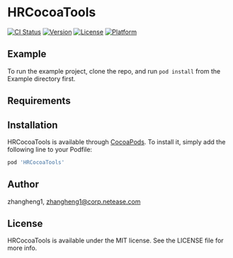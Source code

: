 # HRCocoaTools

[![CI Status](http://img.shields.io/travis/zhangheng1/HRCocoaTools.svg?style=flat)](https://travis-ci.org/zhangheng1/HRCocoaTools)
[![Version](https://img.shields.io/cocoapods/v/HRCocoaTools.svg?style=flat)](http://cocoapods.org/pods/HRCocoaTools)
[![License](https://img.shields.io/cocoapods/l/HRCocoaTools.svg?style=flat)](http://cocoapods.org/pods/HRCocoaTools)
[![Platform](https://img.shields.io/cocoapods/p/HRCocoaTools.svg?style=flat)](http://cocoapods.org/pods/HRCocoaTools)

## Example

To run the example project, clone the repo, and run `pod install` from the Example directory first.

## Requirements

## Installation

HRCocoaTools is available through [CocoaPods](http://cocoapods.org). To install
it, simply add the following line to your Podfile:

```ruby
pod 'HRCocoaTools'
```

## Author

zhangheng1, zhangheng1@corp.netease.com

## License

HRCocoaTools is available under the MIT license. See the LICENSE file for more info.
